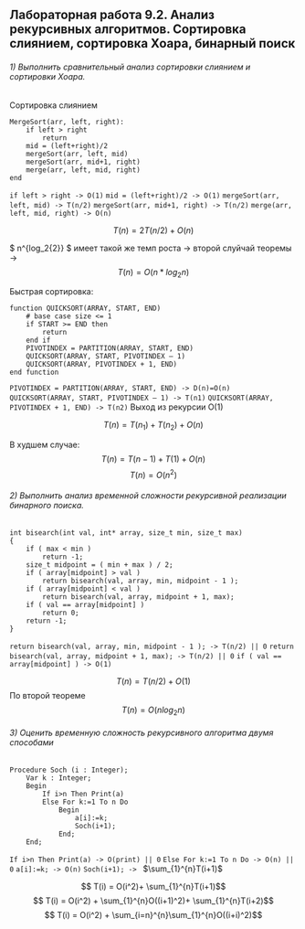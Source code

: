 ## Лабораторная работа 9.2. Анализ рекурсивных алгоритмов. Сортировка слиянием, сортировка Хоара, бинарный поиск

###### 1) Выполнить сравнительный анализ сортировки слиянием и сортировки Хоара.

Сортировка слиянием

```
MergeSort(arr, left, right):
    if left > right 
        return
    mid = (left+right)/2
    mergeSort(arr, left, mid)
    mergeSort(arr, mid+1, right) 
    merge(arr, left, mid, right)
end
```
```if left > right -> O(1)```
```mid = (left+right)/2 -> O(1)```
```mergeSort(arr, left, mid) -> T(n/2)```
```mergeSort(arr, mid+1, right) -> T(n/2)```
```merge(arr, left, mid, right) -> O(n)```


$$ T(n) = 2T(n/2) + O(n) $$

$ n^{log_2{2}} $ имеет такой же темп роста -> второй слуйчай теоремы ->
$$ T(n) = O(n*log_2{n})$$

Быстрая сортировка:
```
function QUICKSORT(ARRAY, START, END)			
    # base case size <= 1		
    if START >= END then					    	
        return						           
    end if							      
    PIVOTINDEX = PARTITION(ARRAY, START, END)	
    QUICKSORT(ARRAY, START, PIVOTINDEX – 1)		
    QUICKSORT(ARRAY, PIVOTINDEX + 1, END)	
end function						
```

```PIVOTINDEX = PARTITION(ARRAY, START, END) -> D(n)=O(n)``` 
```QUICKSORT(ARRAY, START, PIVOTINDEX – 1) -> T(n1)```
```QUICKSORT(ARRAY, PIVOTINDEX + 1, END) -> T(n2)```
Выход из рекурсии O(1)

$$ T(n) = T(n_1) + T(n_2) + O(n) $$

В худшем случае:
$$ T(n) = T(n - 1) + T(1) + O(n)$$
$$ T(n) = O(n^2) $$


###### 2) Выполнить анализ временной сложности рекурсивной реализации бинарного поиска.

```
int bisearch(int val, int* array, size_t min, size_t max)
{
    if ( max < min ) 
        return -1;
    size_t midpoint = ( min + max ) / 2;  
    if ( array[midpoint] > val ) 
        return bisearch(val, array, min, midpoint - 1 );
    if ( array[midpoint] < val ) 
        return bisearch(val, array, midpoint + 1, max);
    if ( val == array[midpoint] ) 
        return 0;
    return -1;
}
```

```return bisearch(val, array, min, midpoint - 1 ); -> T(n/2) || 0```
```return bisearch(val, array, midpoint + 1, max); -> T(n/2) || 0```
```if ( val == array[midpoint] ) -> O(1)```

$$ T(n) = T(n/2) + O(1) $$
По второй теореме
$$ T(n) = O(n log_2{n}) $$

###### 3) Оценить временную сложность рекурсивного алгоритма двумя способами

```
Procedure Soch (i : Integer);
    Var k : Integer;
    Begin
        If i>n Then Print(a)
        Else For k:=1 To n Do
            Begin
                a[i]:=k;
                Soch(i+1);
            End;
    End;
```
```If i>n Then Print(a) -> O(print) || 0```
```Else For k:=1 To n Do -> O(n) || 0```
```a[i]:=k; -> O(n)```
```Soch(i+1); -> ```  $\sum_{1}^{n}T(i+1)$


$$ T(i) =  O(i^2)+ \sum_{1}^{n}T(i+1)$$
$$ T(i) =  O(i^2) +  \sum_{1}^{n}O((i+1)^2)+ \sum_{1}^{n}T(i+2)$$
$$ T(i) =  O(i^2) +  \sum_{i=n}^{n}\sum_{1}^{n}O((i+i)^2)$$
